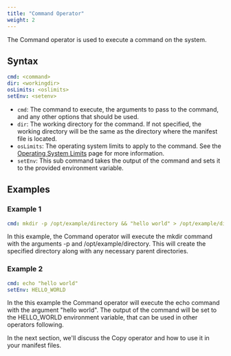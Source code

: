 ```yaml
---
title: "Command Operator"
weight: 2
---
```

The Command operator is used to execute a command on the system.

## Syntax

```yaml
cmd: <command>
dir: <workingdir>
osLimits: <oslimits>
setEnv: <setenv>
```

* `cmd`: The command to execute, the arguments to pass to the command, and any other options that should be used.
* `dir`: The working directory for the command. If not specified, the working directory will be the same as the directory where the manifest file is located.
* `osLimits`: The operating system limits to apply to the command. See the [Operating System Limits](/03-capabilities/02-os-limits/) page for more information.
* `setEnv`: This sub command takes the output of the command and sets it to the provided environment variable.

## Examples
### Example 1
```yaml
cmd: mkdir -p /opt/example/directory && "hello world" > /opt/example/directory/output.txt
```
In this example, the Command operator will execute the mkdir command with the arguments -p and /opt/example/directory. This will create the specified directory along with any necessary parent directories.

### Example 2

```yaml
cmd: echo "hello world"
setEnv: HELLO_WORLD
```
In the this example the Command operator will execute the echo command with the argument "hello world". The output of the command will be set to the HELLO_WORLD environment variable, that can be used in other operators following.



In the next section, we'll discuss the Copy operator and how to use it in your manifest files.